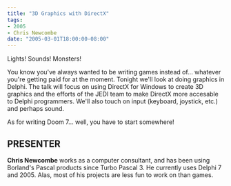 ```yaml
---
title: "3D Graphics with DirectX"
tags:
- 2005
- Chris Newcombe
date: "2005-03-01T18:00:00-08:00"
---
```


Lights! Sounds! Monsters!

You know you've always wanted to be writing games instead of... whatever you're getting paid for at the moment.  Tonight we'll look at doing graphics in Delphi. The talk will focus on using DirectX for Windows to create 3D graphics and the efforts of the JEDI team to make DirectX more accesable to Delphi programmers. We'll also touch on input (keyboard, joystick, etc.) and perhaps sound.

As for writing Doom 7...  well, you have to start somewhere!

## PRESENTER ##

**Chris Newcombe** works as a computer consultant, and has been using Borland's Pascal products since Turbo Pascal 3. He currently uses Delphi 7 and 2005.  Alas, most of his projects are less fun to work on than games.
